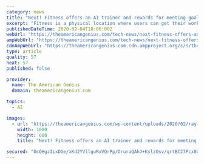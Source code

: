 ```yaml
---
category: news
title: "Next! Fitness offers an AI trainer and rewards for meeting goals"
excerpt: "Fitness is a physical location where users can get their workouts in under the guidance of an AI trainer. The entire gym is outfitted with smart mirrors, sensors, and cameras that track your workout from start to finish. The gym also has in-house scanners that can be used to track your progress over time by measuring your muscle, fat ..."
publishedDateTime: 2020-02-04T18:06:00Z
webUrl: "https://theamericangenius.com/tech-news/next-fitness-offers-an-ai-trainer-and-rewards-for-meeting-goals/"
ampWebUrl: "https://theamericangenius.com/tech-news/next-fitness-offers-an-ai-trainer-and-rewards-for-meeting-goals/amp/"
cdnAmpWebUrl: "https://theamericangenius-com.cdn.ampproject.org/c/s/theamericangenius.com/tech-news/next-fitness-offers-an-ai-trainer-and-rewards-for-meeting-goals/amp/"
type: article
quality: 57
heat: 57
published: false

provider:
  name: The American Genius
  domain: theamericangenius.com

topics:
  - AI

images:
  - url: "https://theamericangenius.com/wp-content/uploads/2020/02/ray-rui-SyzQ5aByJnE-unsplash-1-1000x600.jpg"
    width: 1000
    height: 600
    title: "Next! Fitness offers an AI trainer and rewards for meeting goals"

secured: "OcQHgzILxDGe/xKd2YVllguRxVQrPp/DruraQAhJ+KslzOsv/qrtBC27Pcx8U6qXAd85csQP9/qlOupZKzApbAGTfj3j69RAme/YCinN7dmVj+t/irUIllWSTnYxxxLPeCgPa5iDoUa9jxlklNI1MN3rgXj23kBA/D0dhatMO7c2NoNICuwpOdyr/2geTErR2LFgt35kwlPg9c87749i9ipbmnIH8CjikpDxwJRhZwd8iuwJKI6QoQgHxqbGybzcdX0aVOBinNaprm+8EXWrOCAquxqs4OAlcWV6IP896lU3BiHL14w4THnOYBM2TY5TwnKHolvx3EH0U2d4vxOVtiKcm2Zt8/HvhyliA5/wIzB2BcjvBGT7wuWXsIR0pqDWb7y2z5pzuq8kdUeda9PkWBpO0U13vQoP0o5V37fDGnYEG0uTzUnuZiy40JWm6BdyrjNGQqtvnftqLRUZ5SjiAgxtzHG+nvFtJqSiCj4bMWc=;JGDOychciiJZ+Fl3u7pGFA=="
---
```


